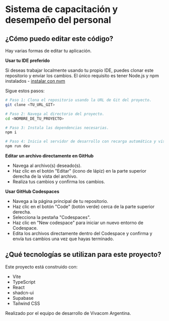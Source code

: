 # Sistema de capacitación y desempeño del personal

## ¿Cómo puedo editar este código?

Hay varias formas de editar tu aplicación.

**Usar tu IDE preferido**

Si deseas trabajar localmente usando tu propio IDE, puedes clonar este repositorio y enviar los cambios.
El único requisito es tener Node.js y npm instalados - [instalar con nvm](https://github.com/nvm-sh/nvm#installing-and-updating)

Sigue estos pasos:

```sh
# Paso 1: Clona el repositorio usando la URL de Git del proyecto.
git clone <TU_URL_GIT>

# Paso 2: Navega al directorio del proyecto.
cd <NOMBRE_DE_TU_PROYECTO>

# Paso 3: Instala las dependencias necesarias.
npm i

# Paso 4: Inicia el servidor de desarrollo con recarga automática y vista previa instantánea.
npm run dev
```

**Editar un archivo directamente en GitHub**

- Navega al archivo(s) deseado(s).
- Haz clic en el botón "Editar" (ícono de lápiz) en la parte superior derecha de la vista del archivo.
- Realiza tus cambios y confirma los cambios.

**Usar GitHub Codespaces**

- Navega a la página principal de tu repositorio.
- Haz clic en el botón "Code" (botón verde) cerca de la parte superior derecha.
- Selecciona la pestaña "Codespaces".
- Haz clic en "New codespace" para iniciar un nuevo entorno de Codespace.
- Edita los archivos directamente dentro del Codespace y confirma y envía tus cambios una vez que hayas terminado.

## ¿Qué tecnologías se utilizan para este proyecto?

Este proyecto está construido con:

- Vite
- TypeScript
- React
- shadcn-ui
- Supabase
- Tailwind CSS

Realizado por el equipo de desarrollo de Vivacom Argentina.
